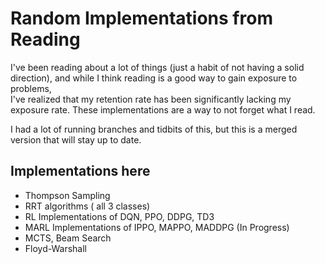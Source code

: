 # Random Implementations from Reading

I've been reading about a lot of things (just a habit of not having a solid direction), and while I think reading is a good way to gain exposure to problems, <br/> 
I've realized that my retention rate has been significantly lacking my exposure rate. These implementations are a way to not forget what I read.

I had a lot of running branches and tidbits of this, but this is a merged version that will stay up to date.

## Implementations here
- Thompson Sampling
- RRT algorithms ( all 3 classes)
- RL Implementations of DQN, PPO, DDPG, TD3 
- MARL Implementations of IPPO, MAPPO, MADDPG (In Progress)
- MCTS, Beam Search
- Floyd-Warshall